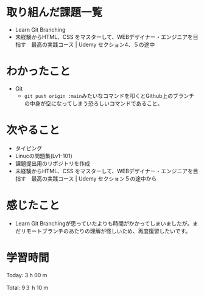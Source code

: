 # 取り組んだ課題一覧
- Learn Git Branching
- 未経験からHTML、CSS をマスターして、WEBデザイナー・エンジニアを目指す　最高の実践コース | Udemy セクション4、５の途中

# わかったこと

- Git
  - `git push origin :main`みたいなコマンドを叩くとGithub上のブランチの中身が空になってしまう恐ろしいコマンドであること。

# 次やること
- タイピング
- Linucの問題集(Lv1-101)
- 課題提出用のリポジトリを作成
- 未経験からHTML、CSS をマスターして、WEBデザイナー・エンジニアを目指す　最高の実践コース | Udemy セクション５の途中から

# 感じたこと
- Learn Git Branchingが思っていたよりも時間がかかってしまいましたが。まだリモートブランチのあたりの理解が怪しいため、再度復習したいです。


# 学習時間
Today: 3 h 00 m

Total: 9３ h 10 m
